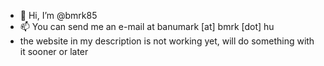 - 👋 Hi, I’m @bmrk85
- 📫 You can send me an e-mail at banumark [at] bmrk [dot] hu
- the website in my description is not working yet, will do something with it sooner or later
